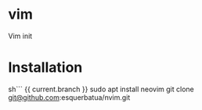 # vim
Vim init

# Installation

sh```
{{ current.branch }}
sudo apt install neovim
git clone git@github.com:esquerbatua/nvim.git
```

